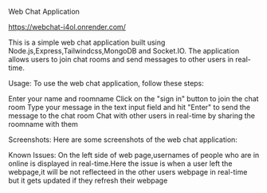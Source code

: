 Web Chat Application

https://webchat-i4ol.onrender.com/

This is a simple web chat application built using Node.js,Express,Tailwindcss,MongoDB and Socket.IO. The application allows users to join chat rooms and send messages to other users in real-time.





Usage:
To use the web chat application, follow these steps:

Enter your name and roomname
Click on the "sign in" button to join the chat room
Type your message in the text input field and hit "Enter" to send the message to the chat room
Chat with other users in real-time by sharing the roomname with them


Screenshots:
Here are some screenshots of the web chat application:


Known Issues:
On the left side of web page,usernames of people who are in online is displayed in real-time.Here the issue is when a user left the webpage,it will be not reflecteed in the other users webpage in real-time but it gets updated if they refresh their webpage
